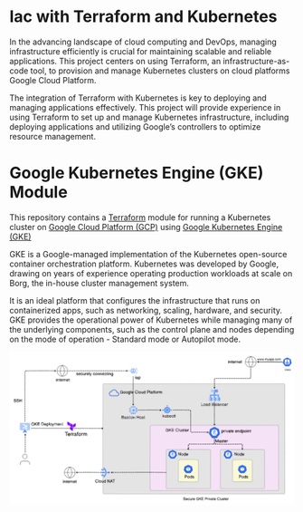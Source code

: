 # Iac with Terraform and Kubernetes
In the advancing landscape of cloud computing and DevOps, managing infrastructure efficiently is crucial for maintaining scalable and reliable applications. This project centers on using Terraform, an infrastructure-as-code tool, to provision and manage Kubernetes clusters on cloud platforms Google Cloud Platform. 

The integration of Terraform with Kubernetes is key to deploying and managing applications effectively. This project will provide experience in using Terraform to set up and manage Kubernetes infrastructure, including deploying applications and utilizing Google’s controllers to optimize resource management.

# Google Kubernetes Engine (GKE) Module
This repository contains a [Terraform](https://www.terraform.io/) module for running a Kubernetes cluster on [Google Cloud Platform (GCP)](https://cloud.google.com/?hl=en) using [Google Kubernetes Engine (GKE)](https://cloud.google.com/kubernetes-engine?hl=en) 

GKE is a Google-managed implementation of the Kubernetes open-source container orchestration platform. Kubernetes was developed by Google, drawing on years of experience operating production workloads at scale on Borg, the in-house cluster management system.

It is an ideal platform that configures the infrastructure that runs on containerized apps, such as networking, scaling, hardware, and security. GKE provides the operational power of Kubernetes while managing many of the underlying components, such as the control plane and nodes depending on the mode of operation - Standard mode or Autopilot mode. 


![Architectural Diagram](./Tf-GKE.png)

[comment]: <ADD REFERENCES TO APPLICATION. IT IS FROM DOCKER GETTING STARTED>
